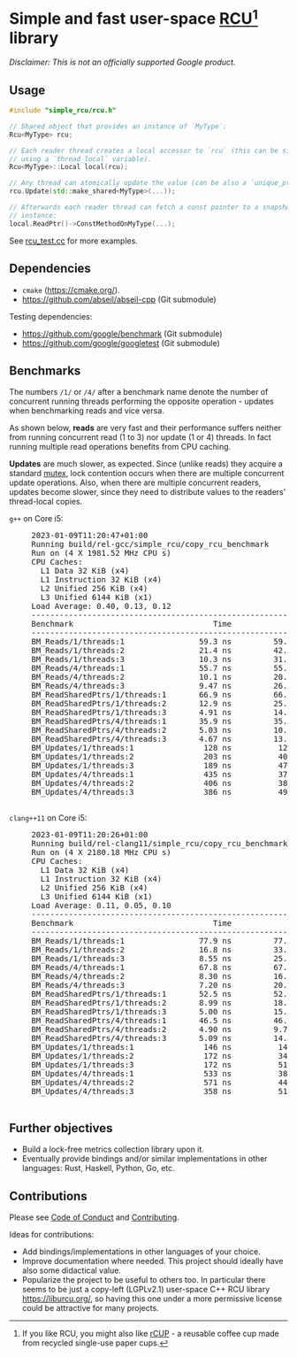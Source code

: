 # Simple and fast user-space [RCU](Read-Copy-Update)[^1] library

[RCU]: https://en.wikipedia.org/wiki/Read-copy-update

[^1]: If you like RCU, you might also like [rCUP](https://circularandco.com/shop/reusables/circular-reusable-coffee-cup) - a reusable coffee cup made from recycled single-use paper cups.

_*Disclaimer:* This is not an officially supported Google product._

## Usage

```c++
#include "simple_rcu/rcu.h"

// Shared object that provides an instance of `MyType`:
Rcu<MyType> rcu;

// Each reader thread creates a local accessor to `rcu` (this can be simplified
// using a `thread_local` variable).
Rcu<MyType>::Local local(rcu);

// Any thread can atomically update the value (can be also a `unique_ptr`):
rcu.Update(std::make_shared<MyType>(...));

// Afterwards each reader thread can fetch a const pointer to a snapshot of the
// instance:
local.ReadPtr()->ConstMethodOnMyType(...);
```

See [rcu_test.cc](simple_rcu/rcu_test.cc) for more examples.

## Dependencies

- `cmake` (https://cmake.org/).
- https://github.com/abseil/abseil-cpp (Git submodule)

Testing dependencies:

- https://github.com/google/benchmark (Git submodule)
- https://github.com/google/googletest (Git submodule)

## Benchmarks

The numbers `/1/` or `/4/` after a benchmark name denote the number of
concurrent running threads performing the opposite operation - updates when
benchmarking reads and vice versa.

As shown below, **reads** are very fast and their performance suffers neither
from running concurrent read (1 to 3) nor update (1 or 4) threads. In fact
running multiple read operations benefits from CPU caching.

**Updates** are much slower, as expected. Since (unlike reads) they acquire a
standard [mutex](https://abseil.io/docs/cpp/guides/synchronization), lock
contention occurs when there are multiple concurrent update operations. Also,
when there are multiple concurrent readers, updates become slower, since they
need to distribute values to the readers' thread-local copies.

<dl>
<dt><code>g++</code> on Core i5:</dt>
  <dd>
    <pre>
2023-01-09T11:20:47+01:00
Running build/rel-gcc/simple_rcu/copy_rcu_benchmark
Run on (4 X 1981.52 MHz CPU s)
CPU Caches:
  L1 Data 32 KiB (x4)
  L1 Instruction 32 KiB (x4)
  L2 Unified 256 KiB (x4)
  L3 Unified 6144 KiB (x1)
Load Average: 0.40, 0.13, 0.12
------------------------------------------------------------------------
Benchmark                              Time             CPU   Iterations
------------------------------------------------------------------------
BM_Reads/1/threads:1                59.3 ns         59.3 ns     11819321
BM_Reads/1/threads:2                21.4 ns         42.7 ns     16274508
BM_Reads/1/threads:3                10.3 ns         31.0 ns     20191095
BM_Reads/4/threads:1                55.7 ns         55.7 ns     12663755
BM_Reads/4/threads:2                10.1 ns         20.1 ns     38452336
BM_Reads/4/threads:3                9.47 ns         26.8 ns     38557011
BM_ReadSharedPtrs/1/threads:1       66.9 ns         66.9 ns     10383232
BM_ReadSharedPtrs/1/threads:2       12.9 ns         25.7 ns     20000000
BM_ReadSharedPtrs/1/threads:3       4.91 ns         14.7 ns     42913059
BM_ReadSharedPtrs/4/threads:1       35.9 ns         35.9 ns     23200403
BM_ReadSharedPtrs/4/threads:2       5.03 ns         10.1 ns     63553140
BM_ReadSharedPtrs/4/threads:3       4.67 ns         13.5 ns     56092143
BM_Updates/1/threads:1               128 ns          128 ns      5502765
BM_Updates/1/threads:2               203 ns          402 ns      1694968
BM_Updates/1/threads:3               189 ns          479 ns      1495890
BM_Updates/4/threads:1               435 ns          374 ns      1827026
BM_Updates/4/threads:2               406 ns          384 ns      1986608
BM_Updates/4/threads:3               386 ns          494 ns      1299039
    </pre>
  </dd>
<dt><code>clang++11</code> on Core i5:</dt>
  <dd>
    <pre>
2023-01-09T11:20:26+01:00
Running build/rel-clang11/simple_rcu/copy_rcu_benchmark
Run on (4 X 2180.18 MHz CPU s)
CPU Caches:
  L1 Data 32 KiB (x4)
  L1 Instruction 32 KiB (x4)
  L2 Unified 256 KiB (x4)
  L3 Unified 6144 KiB (x1)
Load Average: 0.11, 0.05, 0.10
------------------------------------------------------------------------
Benchmark                              Time             CPU   Iterations
------------------------------------------------------------------------
BM_Reads/1/threads:1                77.9 ns         77.9 ns      8973229
BM_Reads/1/threads:2                16.8 ns         33.5 ns     19910656
BM_Reads/1/threads:3                8.55 ns         25.7 ns     27743406
BM_Reads/4/threads:1                67.8 ns         67.7 ns     10000000
BM_Reads/4/threads:2                8.30 ns         16.5 ns     44192786
BM_Reads/4/threads:3                7.20 ns         20.1 ns     30000000
BM_ReadSharedPtrs/1/threads:1       52.5 ns         52.5 ns     13525121
BM_ReadSharedPtrs/1/threads:2       8.99 ns         18.0 ns     42398912
BM_ReadSharedPtrs/1/threads:3       5.00 ns         15.0 ns     44616918
BM_ReadSharedPtrs/4/threads:1       46.5 ns         46.5 ns     13235953
BM_ReadSharedPtrs/4/threads:2       4.90 ns         9.74 ns     58649326
BM_ReadSharedPtrs/4/threads:3       5.09 ns         14.6 ns     47492265
BM_Updates/1/threads:1               146 ns          146 ns      4773062
BM_Updates/1/threads:2               172 ns          344 ns      1867244
BM_Updates/1/threads:3               172 ns          515 ns      1238121
BM_Updates/4/threads:1               533 ns          388 ns      1775958
BM_Updates/4/threads:2               571 ns          440 ns      1524154
BM_Updates/4/threads:3               358 ns          510 ns      1448880
    </pre>
  </dd>
</dl>

## Further objectives

- Build a lock-free metrics collection library upon it.
- Eventually provide bindings and/or similar implementations in other
  languages: Rust, Haskell, Python, Go, etc.

## Contributions

Please see [Code of Conduct](docs/code-of-conduct.md) and [Contributing](docs/contributing.md).

Ideas for contributions:

- Add bindings/implementations in other languages of your choice.
- Improve documentation where needed. This project should ideally have also
  some didactical value.
- Popularize the project to be useful to others too. In particular there seems
  to be just a copy-left (LGPLv2.1) user-space C++ RCU library
  https://liburcu.org/, so having this one under a more permissive license could
  be attractive for many projects.
